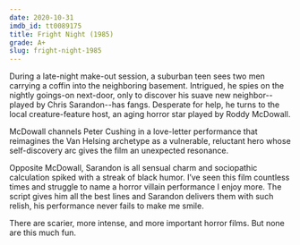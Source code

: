```yaml
---
date: 2020-10-31
imdb_id: tt0089175
title: Fright Night (1985)
grade: A+
slug: fright-night-1985
---
```


During a late-night make-out session, a suburban teen sees two men carrying a coffin into the neighboring basement. Intrigued, he spies on the nightly goings-on next-door, only to discover his suave new neighbor--played by Chris Sarandon--has fangs. Desperate for help, he turns to the local creature-feature host, an aging horror star played by Roddy McDowall.

<!-- end -->

McDowall channels Peter Cushing in a love-letter performance that reimagines the Van Helsing archetype as a vulnerable, reluctant hero whose self-discovery arc gives the film an unexpected resonance.

Opposite McDowall, Sarandon is all sensual charm and sociopathic calculation spiked with a streak of black humor. I’ve seen this film countless times and struggle to name a horror villain performance I enjoy more. The script gives him all the best lines and Sarandon delivers them with such relish, his performance never fails to make me smile.

There are scarier, more intense, and more important horror films. But none are this much fun.